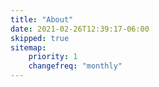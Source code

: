 ```yaml
---
title: "About"
date: 2021-02-26T12:39:17-06:00
skipped: true
sitemap:
    priority: 1
    changefreq: "monthly"   
---
```


